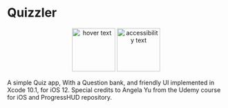 # Quizzler
<p align="center">
  <img src="https://i.ibb.co/m8hYHYp/Screen-Shot-2019-07-12-at-19-06-01.png" width="100" title="hover text">
  <img src="https://i.ibb.co/hHSH2jm/Screen-Shot-2019-07-12-at-19-03-46.png" width="100" alt="accessibility text">
</p>

A simple Quiz app, With a Question bank, and friendly UI implemented in Xcode 10.1, for iOS 12.
Special credits to Angela Yu from the Udemy course for iOS and ProgressHUD repository.
